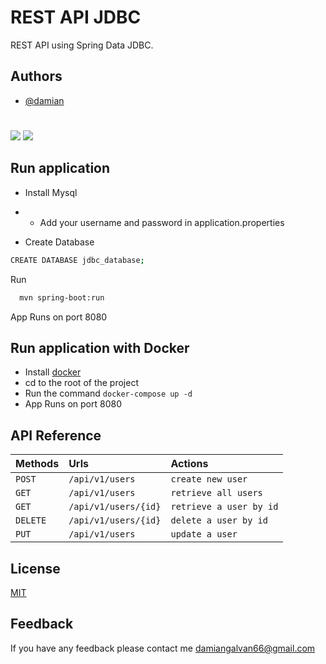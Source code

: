 
# REST API JDBC

REST API using Spring Data JDBC.


## Authors

- [@damian](https://github.com/damian-git-99)

# 
[![](https://img.shields.io/badge/Spring-6DB33F?style=for-the-badge&logo=spring&logoColor=white)](https://spring.io/)
[![](https://img.shields.io/badge/MySQL-005C84?style=for-the-badge&logo=mysql&logoColor=white)](https://www.mysql.com/)

## Run application
- Install Mysql
- - Add your username and password in application.properties

- Create Database
```bash
CREATE DATABASE jdbc_database;
```

Run
```bash
  mvn spring-boot:run
```
App Runs on port 8080

## Run application with Docker
- Install [docker](https://www.docker.com/products/docker-desktop/)
- cd to the root of the project
- Run the command `docker-compose up -d`
- App Runs on port 8080


## API Reference

| Methods | Urls     | Actions                |
| :-------- | :------- | :------------------------- |
| `POST` | `/api/v1/users` | `create new user` |
| `GET` | `/api/v1/users` | `retrieve all users` |
| `GET` | `/api/v1/users/{id}` | `retrieve a user by id` |
| `DELETE` | `/api/v1/users/{id}` | `delete a user by id` |
| `PUT` | `/api/v1/users` | `update a user` |


## License

[MIT](https://choosealicense.com/licenses/mit/)


## Feedback

If you have any feedback please contact me damiangalvan66@gmail.com


